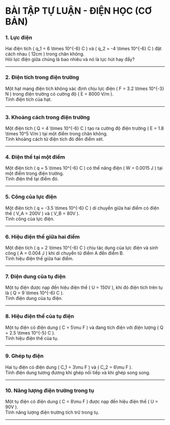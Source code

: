 # **BÀI TẬP TỰ LUẬN - ĐIỆN HỌC (CƠ BẢN)**  

### **1. Lực điện**  
Hai điện tích \( q_1 = 6 \times 10^{-6} C \) và \( q_2 = -4 \times 10^{-6} C \) đặt cách nhau \( 12cm \) trong chân không.  
Hỏi lực điện giữa chúng là bao nhiêu và nó là lực hút hay đẩy?  

---

### **2. Điện tích trong điện trường**  
Một hạt mang điện tích không xác định chịu lực điện \( F = 3.2 \times 10^{-3} N \) trong điện trường có cường độ \( E = 8000 V/m \).  
Tính điện tích của hạt.  

---

### **3. Khoảng cách trong điện trường**  
Một điện tích \( Q = 4 \times 10^{-6} C \) tạo ra cường độ điện trường \( E = 1.8 \times 10^5 V/m \) tại một điểm trong chân không.  
Tính khoảng cách từ điện tích đó đến điểm xét.  

---

### **4. Điện thế tại một điểm**  
Một điện tích \( q = 5 \times 10^{-6} C \) có thế năng điện \( W = 0.0015 J \) tại một điểm trong điện trường.  
Tính điện thế tại điểm đó.  

---

### **5. Công của lực điện**  
Một điện tích \( q = -3.5 \times 10^{-6} C \) di chuyển giữa hai điểm có điện thế \( V_A = 200V \) và \( V_B = 80V \).  
Tính công của lực điện.  

---

### **6. Hiệu điện thế giữa hai điểm**  
Một điện tích \( q = 2 \times 10^{-6} C \) chịu tác dụng của lực điện và sinh công \( A = 0.004 J \) khi di chuyển từ điểm A đến điểm B.  
Tính hiệu điện thế giữa hai điểm.  

---

### **7. Điện dung của tụ điện**  
Một tụ điện được nạp đến hiệu điện thế \( U = 150V \), khi đó điện tích trên tụ là \( Q = 9 \times 10^{-6} C \).  
Tính điện dung của tụ điện.  

---

### **8. Hiệu điện thế của tụ điện**  
Một tụ điện có điện dung \( C = 5\mu F \) và đang tích điện với điện lượng \( Q = 2.5 \times 10^{-5} C \).  
Tính hiệu điện thế của tụ.  

---

### **9. Ghép tụ điện**  
Hai tụ điện có điện dung \( C_1 = 3\mu F \) và \( C_2 = 6\mu F \).  
Tính điện dung tương đương khi ghép nối tiếp và khi ghép song song.  

---

### **10. Năng lượng điện trường trong tụ**  
Một tụ điện có điện dung \( C = 8\mu F \) được nạp đến hiệu điện thế \( U = 90V \).  
Tính năng lượng điện trường tích trữ trong tụ.  

---
